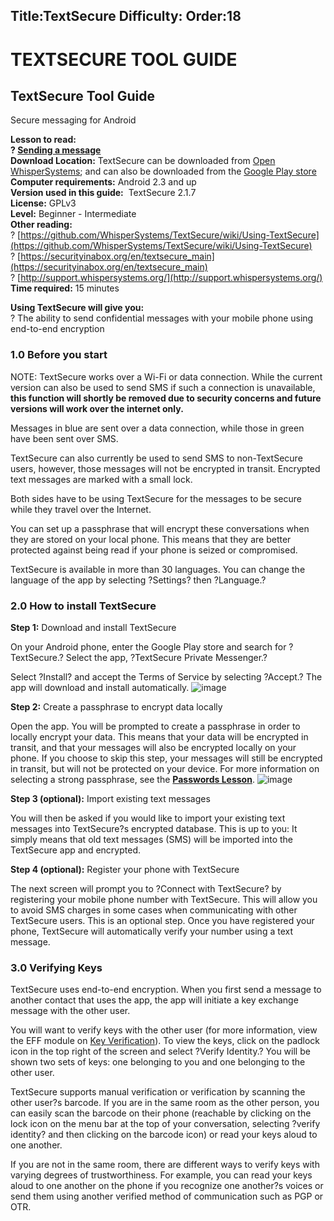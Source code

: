 Title:TextSecure
Difficulty:
Order:18
---
# TEXTSECURE TOOL GUIDE

## TextSecure Tool Guide   
Secure messaging for Android

**Lesson to read:   
? [Sending a message](umbrella://lesson/sending-a-message)**  
**Download Location:** TextSecure can be downloaded from [Open WhisperSystems](https://whispersystems.org/); and can also be downloaded from the [Google Play store](https://play.google.com/store/apps/details?id=org.thoughtcrime.securesms)  
**Computer requirements:** Android 2.3 and up  
**Version used in this guide:**  TextSecure 2.1.7  
**License:** GPLv3  
**Level:** Beginner - Intermediate  
**Other reading:**  
? [https://github.com/WhisperSystems/TextSecure/wiki/Using-TextSecure](https://github.com/WhisperSystems/TextSecure/wiki/Using-TextSecure)  
? [https://securityinabox.org/en/textsecure_main](https://securityinabox.org/en/textsecure_main)  
? [http://support.whispersystems.org/](http://support.whispersystems.org/)  
**Time required:** 15 minutes

**Using TextSecure will give you:**  
? The ability to send confidential messages with your mobile phone using end-to-end encryption

### 1.0 Before you start

NOTE: TextSecure works over a Wi-Fi or data connection. While the current version can also be used to send SMS if such a connection is unavailable, **this function will shortly be removed due to security concerns and future versions will work over the internet only.**

Messages in blue are sent over a data connection, while those in green have been sent over SMS. 

TextSecure can also currently be used to send SMS to non-TextSecure users, however, those messages will not be encrypted in transit. Encrypted text messages are marked with a small lock. 

Both sides have to be using TextSecure for the messages to be secure while they travel over the Internet. 

You can set up a passphrase that will encrypt these conversations when they are stored on your local phone. This means that they are better protected against being read if your phone is seized or compromised.

TextSecure is available in more than 30 languages. You can change the language of the app by selecting ?Settings? then ?Language.?

### 2.0 How to install TextSecure

**Step 1:** Download and install TextSecure

On your Android phone, enter the Google Play store and search for ?TextSecure.? Select the app, ?TextSecure Private Messenger.?

Select ?Install? and accept the Terms of Service by selecting ?Accept.? The app will download and install automatically.
![image](tool_textsecure1.png)

**Step 2:** Create a passphrase to encrypt data locally

Open the app. You will be prompted to create a passphrase in order to locally encrypt your data. This means that your data will be encrypted in transit, and that your messages will also be encrypted locally on your phone. If you choose to skip this step, your messages will still be encrypted in transit, but will not be protected on your device. For more information on selecting a strong passphrase, see the **[Passwords Lesson](umbrella://lesson/passwords)**. 
![image](tool_textsecure2.png)

**Step 3 (optional):** Import existing text messages

You will then be asked if you would like to import your existing text messages into TextSecure?s encrypted database. This is up to you: It simply means that old text messages (SMS) will be imported into the TextSecure app and encrypted.

**Step 4 (optional):** Register your phone with TextSecure

The next screen will prompt you to ?Connect with TextSecure? by registering your mobile phone number with TextSecure. This will allow you to avoid SMS charges in some cases when communicating with other TextSecure users. This is an optional step. Once you have registered your phone, TextSecure will automatically verify your number using a text message.

### 3.0 Verifying Keys

TextSecure uses end-to-end encryption. When you first send a message to another contact that uses the app, the app will initiate a key exchange message with the other user.

You will want to verify keys with the other user (for more information, view the EFF module on [Key Verification](https://ssd.eff.org/en/node/37/)). To view the keys, click on the padlock icon in the top right of the screen and select ?Verify Identity.? You will be shown two sets of keys: one belonging to you and one belonging to the other user.

TextSecure supports manual verification or verification by scanning the other user?s barcode. If you are in the same room as the other person, you can easily scan the barcode on their phone (reachable by clicking on the lock icon on the menu bar at the top of your conversation, selecting ?verify identity? and then clicking on the barcode icon) or read your keys aloud to one another.

If you are not in the same room, there are different ways to verify keys with varying degrees of trustworthiness. For example, you can read your keys aloud to one another on the phone if you recognize one another?s voices or send them using another verified method of communication such as PGP or OTR.